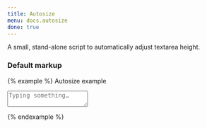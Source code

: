 ```yaml
---
title: Autosize
menu: docs.autosize
done: true
---
```


A small, stand-alone script to automatically adjust textarea height.

### Default markup

{% example %}
<label class="form-label">Autosize example</label>
<textarea class="form-control" data-toggle="autosize" placeholder="Typing something&hellip;"></textarea>
{% endexample %}
